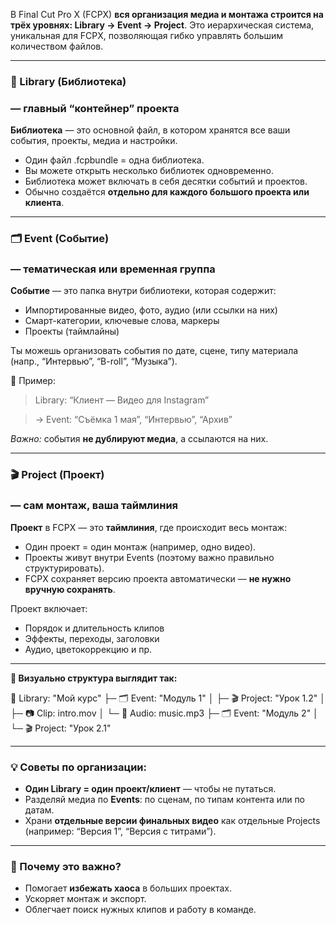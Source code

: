 В Final Cut Pro X (FCPX) **вся организация медиа и монтажа строится на трёх уровнях: Library → Event → Project**. Это иерархическая система, уникальная для FCPX, позволяющая гибко управлять большим количеством файлов.

---

### **📁 Library (Библиотека)**

### **— главный “контейнер” проекта**

**Библиотека** — это основной файл, в котором хранятся все ваши события, проекты, медиа и настройки.

- Один файл .fcpbundle = одна библиотека.
- Вы можете открыть несколько библиотек одновременно.
- Библиотека может включать в себя десятки событий и проектов.
- Обычно создаётся **отдельно для каждого большого проекта или клиента**.

---

### **🗂 Event (Событие)**

### **— тематическая или временная группа**

**Событие** — это папка внутри библиотеки, которая содержит:

- Импортированные видео, фото, аудио (или ссылки на них)
- Смарт-категории, ключевые слова, маркеры
- Проекты (таймлайны)

Ты можешь организовать события по дате, сцене, типу материала (напр., “Интервью”, “B-roll”, “Музыка”).

📝 Пример:

> Library: “Клиент — Видео для Instagram”
> 

> → Event: “Съёмка 1 мая”, “Интервью”, “Архив”
> 

*Важно:* события **не дублируют медиа**, а ссылаются на них.

---

### **🎬 Project (Проект)**

### **— сам монтаж, ваша таймлиния**

**Проект** в FCPX — это **таймлиния**, где происходит весь монтаж:

- Один проект = один монтаж (например, одно видео).
- Проекты живут внутри Events (поэтому важно правильно структурировать).
- FCPX сохраняет версию проекта автоматически — **не нужно вручную сохранять**.

Проект включает:

- Порядок и длительность клипов
- Эффекты, переходы, заголовки
- Аудио, цветокоррекцию и пр.

---

**📌 Визуально структура выглядит так:**

📁 Library: "Мой курс"
├─ 🗂 Event: "Модуль 1"
│   ├─ 🎬 Project: "Урок 1.2"
│   ├─ 📷 Clip: intro.mov
│   └─ 🎵 Audio: music.mp3
├─ 🗂 Event: "Модуль 2"
│   └─ 🎬 Project: "Урок 2.1"

---

### **💡 Советы по организации:**

- **Один Library = один проект/клиент** — чтобы не путаться.
- Разделяй медиа по **Events**: по сценам, по типам контента или по датам.
- Храни **отдельные версии финальных видео** как отдельные Projects (например: “Версия 1”, “Версия с титрами”).

---

### **🧠 Почему это важно?**

- Помогает **избежать хаоса** в больших проектах.
- Ускоряет монтаж и экспорт.
- Облегчает поиск нужных клипов и работу в команде.